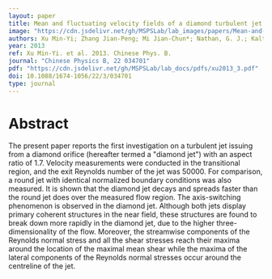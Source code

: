 ```yaml
---
layout: paper
title: Mean and fluctuating velocity fields of a diamond turbulent jet
image: "https://cdn.jsdelivr.net/gh/MSPSLab/lab_images/papers/Mean-and-fluctuating.png"
authors: Xu Min-Yi; Zhang Jian-Peng; Mi Jian-Chun*; Nathan, G. J.; Kalt, P. A. M.
year: 2013
ref: Xu Min-Yi. et al. 2013. Chinese Phys. B.
journal: "Chinese Physics B, 22 034701"
pdf: "https://cdn.jsdelivr.net/gh/MSPSLab/lab_docs/pdfs/xu2013_3.pdf"
doi: 10.1088/1674-1056/22/3/034701
type: journal
---
```


# Abstract

The present paper reports the first investigation on a turbulent jet issuing from a diamond orifice (hereafter termed a "diamond jet") with an aspect ratio of 1.7. Velocity measurements were conducted in the transitional region, and the exit Reynolds number of the jet was 50000. For comparison, a round jet with identical normalized boundary conditions was also measured. It is shown that the diamond jet decays and spreads faster than the round jet does over the measured flow region. The axis-switching phenomenon is observed in the diamond jet. Although both jets display primary coherent structures in the near field, these structures are found to break down more rapidly in the diamond jet, due to the higher three-dimensionality of the flow. Moreover, the streamwise components of the Reynolds normal stress and all the shear stresses reach their maxima around the location of the maximal mean shear while the maxima of the lateral components of the Reynolds normal stresses occur around the centreline of the jet.

